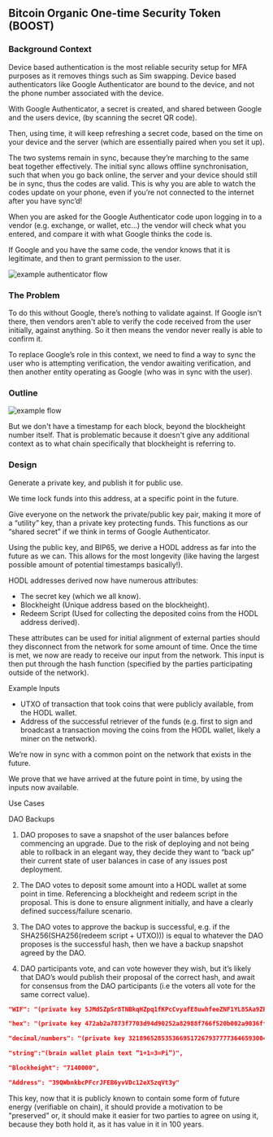   ## Bitcoin Organic One-time Security Token (BOOST)

### Background Context

Device based authentication is the most reliable security setup for MFA purposes as it removes things such as Sim swapping. Device based authenticators like Google Authenticator are bound to the device, and not the phone number associated with the device.

With Google Authenticator, a secret is created, and shared between Google and the users device, (by scanning the secret QR code).

Then, using time, it will keep refreshing a secret code, based on the time on your device and the server (which are essentially paired when you set it up).

The two systems remain in sync, because they’re marching to the same beat together effectively. The initial sync allows offline synchronisation, such that when you go back online, the server and your device should still be in sync, thus the codes are valid. This is why you are able to watch the codes update on your phone, even if you’re not connected to the internet after you have sync’d!

When you are asked for the Google Authenticator code upon logging in to a vendor (e.g. exchange, or wallet, etc…) the vendor will check what you entered, and compare it with what Google thinks the code is.

If Google and you have the same code, the vendor knows that it is legitimate, and then to grant permission to the user.

![example authenticator flow](https://i.imgur.com/fWyuJtl.png)

### The Problem

To do this without Google, there’s nothing to validate against. If Google isn’t there, then vendors aren't able to verify the code received from the user initially, against anything. So it then means the vendor never really is able to confirm it.

To replace Google’s role in this context, we need to find a way to sync the user who is attempting verification, the vendor awaiting verification, and then another entity operating as Google (who was in sync with the user).

### Outline

![example flow](https://i.imgur.com/w6MKGjM.png)

But we don't have a timestamp for each block, beyond the blockheight number itself. That is problematic because it doesn't give any additional context as to what chain specifically that blockheight is referring to.

### Design

Generate a private key, and publish it for public use.

We time lock funds into this address, at a specific point in the future.

Give everyone on the network the private/public key pair, making it more of a “utility” key, than a private key protecting funds. This functions as our “shared secret” if we think in terms of Google Authenticator.

Using the public key, and BIP65, we derive a HODL address as far into the future as we can. This allows for the most longevity (like having the largest possible amount of potential timestamps basically!).

HODL addresses derived now have numerous attributes:
* The secret key (which we all know).
* Blockheight (Unique address based on the blockheight).
* Redeem Script (Used for collecting the deposited coins from the HODL address derived).

These attributes can be used for initial alignment of external parties should they disconnect from the network for some amount of time. Once the time is met, we now are ready to receive our input from the network. This input is then put through the hash function (specified by the parties participating outside of the network).

Example Inputs
* UTXO of transaction that took coins that were publicly available, from the HODL wallet.
* Address of the successful retriever of the funds (e.g. first to sign and broadcast a transaction moving the coins from the HODL wallet, likely a miner on the network).

We’re now in sync with a common point on the network that exists in the future.

We prove that we have arrived at the future point in time, by using the inputs now available.

Use Cases

DAO Backups

1. DAO proposes to save a snapshot of the user balances before commencing an upgrade. Due to the risk of deploying and not being able to rollback in an elegant way, they decide they want to “back up” their current state of user balances in case of any issues post deployment.

2. The DAO votes to deposit some amount into a HODL wallet at some point in time. Referencing a blockheight and redeem script in the proposal. This is done to ensure alignment initially, and have a clearly defined success/failure scenario.

3. The DAO votes to approve the backup is successful, e.g. if the SHA256(SHA256(redeem script + UTXO))) is equal to whatever the DAO proposes is the successful hash, then we have a backup snapshot agreed by the DAO.

4. DAO participants vote, and can vote however they wish, but it’s likely that DAO’s would publish their proposal of the correct hash, and await for consensus from the DAO participants (i.e the voters all vote for the same correct value).

```json
"WIF": "(private key 5JMdSZpSr8TNBkqHZpq1fKPcCvyafE8uwhfeeZNF1YL8SAa9ZR9)",

"hex": "(private key 472ab2a7873f7703d94d90252a82988f766f520b002a9036fff663a0372e0003)",

"decimal/numbers": "(private key 32189652853536695172679377773646593004206396237826201273814483054019734274051)",

"string":"(brain wallet plain text “1+1=3=Pi”)",

"Blockheight": "7140000",

"Address": "39QWbnkbcPFcrJFEB6yvVDc12eX5zqVt3y"
```

This key, now that it is publicly known to contain some form of future energy (verifiable on chain), it should provide a motivation to be "preserved" or, it should make it easier for two parties to agree on using it, because they both hold it, as it has value in it in 100 years.
